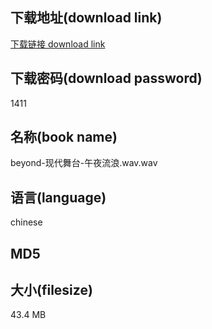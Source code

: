 ## 下载地址(download link)
[下载链接 download link](https://tutu365.netlify.app/?s=beyond-%E7%8E%B0%E4%BB%A3%E8%88%9E%E5%8F%B0-%E5%8D%88%E5%A4%9C%E6%B5%81%E6%B5%AA.wav)

## 下载密码(download password)
1411

## 名称(book name)
beyond-现代舞台-午夜流浪.wav.wav

## 语言(language)
chinese

## MD5


## 大小(filesize)
43.4 MB
